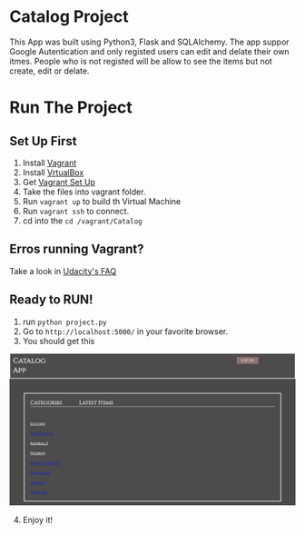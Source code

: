 # Catalog Project

This App was built using Python3, Flask and SQLAlchemy. The app suppor Google Autentication and only registed users can edit and delate their own itmes. People who is not registed will be allow to see the items but not create, edit or delate.

# Run The Project
## Set Up First

1. Install [Vagrant](https://www.vagrantup.com)
2. Install [VrtualBox](https://www.virtualbox.org/)
3. Get [Vagrant Set Up](https://github.com/udacity/fullstack-nanodegree-vm)
7. Take the files into vagrant folder.
8. Run ``vagrant up`` to build th Virtual Machine
9. Run ``vagrant ssh`` to connect.
10. cd into the ```cd /vagrant/Catalog```

## Erros running Vagrant?

Take a look in [Udacity's FAQ](https://classroom.udacity.com/nanodegrees/nd004/parts/8d3e23e1-9ab6-47eb-b4f3-d5dc7ef27bf0/modules/bc51d967-cb21-46f4-90ea-caf73439dc59/lessons/262a84d7-86dc-487d-98f9-648aa7ca5a0f/concepts/a9cf98c8-0325-4c68-b972-58d5957f1a91)


## Ready to RUN!
1. run ```python project.py```
2. Go to ```http://localhost:5000/``` in your favorite browser.
3. You should get this 

![Screenshot](Catalog-screenshot.png)

4. Enjoy it!
